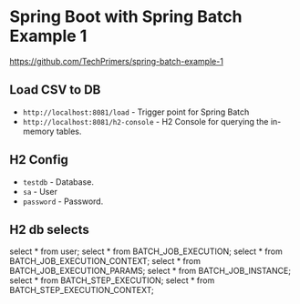 # Spring Boot with Spring Batch Example 1
https://github.com/TechPrimers/spring-batch-example-1
## Load CSV to DB
- `http://localhost:8081/load` - Trigger point for Spring Batch
- `http://localhost:8081/h2-console` - H2 Console for querying the in-memory tables.

## H2 Config
- `testdb` - Database.
- `sa` - User
- `password` - Password.

## H2 db selects
select * from user;
select * from BATCH_JOB_EXECUTION;
select * from BATCH_JOB_EXECUTION_CONTEXT;
select * from BATCH_JOB_EXECUTION_PARAMS;
select * from BATCH_JOB_INSTANCE;
select * from BATCH_STEP_EXECUTION;
select * from BATCH_STEP_EXECUTION_CONTEXT;
